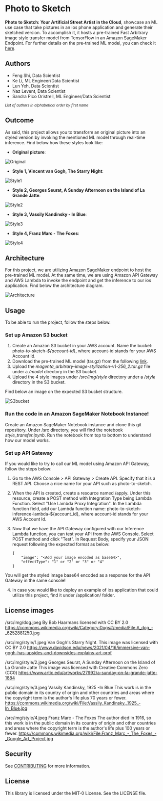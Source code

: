 # Photo to Sketch

**Photo to Sketch: Your Artificial Street Artist in the Cloud**, showcase an ML use case that take pictures in an ios phone application and generate their sketched version. To accomplish it, it hosts a pre-trained Fast Arbitrary image style transfer model from TensorFlow in an Amazon SageMaker Endpoint. For further details on the pre-trained ML model, you can check it [here](https://tfhub.dev/google/magenta/arbitrary-image-stylization-v1-256/2).

## Authors 

- Feng Shi, Data Scientist
- Ke Li, ML Engineer/Data Scientist
- Lun Yeh, Data Scientist
- Naz Levent, Data Scientist
- Sandra Pico Oristrell, ML Engineer/Data Scientist

<small>*List of authors in alphabetical order by first name*</small>
## Outcome

As said, this project allows you to transform an original picture into an styled version by invoking the mentioned ML model through real-time inference. Find below how these styles look like:

- **Original picture**:

![Original](./src/img/dog.jpeg)

- **Style 1, Vincent van Gogh, The Starry Night**:

![Style1](./src/img/dog-styled-1.jpeg)

- **Style 2, Georges Seurat, A Sunday Afternoon on the Island of La Grande Jatte**:

![Style2](./src/img/dog-styled-2.jpeg)

- **Style 3, Vassily Kandinsky - In Blue**:

![Style3](./src/img/dog-styled-3.jpeg)

- **Style 4, Franz Marc - The Foxes**:

![Style4](./src/img/dog-styled-4.jpeg)

## Architecture

For this project, we are utilizing Amazon SageMaker endpoint to host the pre-trained ML model. At the same time, we are using Amazon API Gateway and AWS Lambda to invoke the endpoint and get the inference to our ios application. Find below the architecture diagram.

![Architecture](./src/img/architecture/architecture.jpeg)

## Usage

To be able to run the project, follow the steps below.

### Set up Amazon S3 bucket

1. Create an Amazon S3 bucket in your AWS account. Name the bucket: photo-to-sketch-*${account-id}*, where account-id stands for your AWS Account Id.
2. Download the pre-trained ML model (tar.gz) from the following [link](https://tfhub.dev/google/magenta/arbitrary-image-stylization-v1-256/2). 
3. Upload the *magenta_arbitrary-image-stylization-v1-256_2.tar.gz* file under a */model* directory in the S3 bucket. 
4. Upload the 4 style images under */src/img/style* directory under a */style* directory in the S3 bucket. 

Find below an image on the expected S3 bucket structure.

![S3bucket](./src/img/architecture/s3bucket.jpeg)

### Run the code in an Amazon SageMaker Notebook Instance!

Create an Amazon SageMaker Notebook instance and clone this git repository. Under /src directory, you will find the notebook *style_transfer.ipynb*. Run the notebook from top to bottom to understand how our model works. 

### Set up API Gateway

If you would like to try to call our ML model using Amazon API Gateway, follow the steps below:

1. Go to the AWS Console > API Gateway > Create API. Specify that it is a REST API. Choose a nice name for your API such as photo-to-sketch.

2. When the API is created, create a resource named /apply. Under this resource, create a POST method with Integration Type being Lambda Function. Select "Use Lambda Proxy Integration". In the Lambda function field, add our Lambda function name: photo-to-sketch-inference-lambda-${account_id}, where account-id stands for your AWS Account Id. 

3. Now that we have the API Gateway configured with our Inference Lambda function, you can test your API from the AWS Console. Select POST method and click "Test". In Request Body, specify your JSON request following the expected format as below:
    ```
    {
        "image": "<Add your image encoded as base64>",
        "effectType": "1" or "2" or "3" or "4"
    }
    ```
You will get the styled image base64 encoded as a response for the API Gateway in the same console!

4. In case you would like to deploy an example of ios application that could utilize this project, find it under /application/ folder. 

## License images

/src/img/dog.jpeg
    By Bob Haarmans licensed with CC BY 2.0
    https://commons.wikimedia.org/wiki/Category:Dogs#/media/File:A_dog_-_6252881250.jpg

/src/img/style/1.jpeg
    Van Gogh's Starry Night. This image was licensed with CC BY 2.0
    https://www.davidson.edu/news/2021/04/16/immersive-van-gogh-has-upsides-and-downsides-explains-art-prof

/src/img/style/2.jpeg
    Georges Seurat, A Sunday Afternoon on the Island of La Grande Jatte
    This image was licensed with  Creative Commons Zero (CC0)
    https://www.artic.edu/artworks/27992/a-sunday-on-la-grande-jatte-1884

/src/img/style/3.jpeg
    Vassily Kandinsky, 1925 -In Blue
    This work is in the public domain in its country of origin and other countries and areas where the copyright term is the author's life plus 70 years or fewer.
    https://commons.wikimedia.org/wiki/File:Vassily_Kandinsky,_1925_-In_Blue.jpg

/src/img/style/4.jpeg
    Franz Marc - The Foxes
    The author died in 1916, so this work is in the public domain in its country of origin and other countries and areas where the copyright term is the author's life plus 100 years or fewer.
    https://commons.wikimedia.org/wiki/File:Franz_Marc_-_The_Foxes_-_Google_Art_Project.jpg



## Security

See [CONTRIBUTING](CONTRIBUTING.md#security-issue-notifications) for more information.

## License

This library is licensed under the MIT-0 License. See the LICENSE file.

